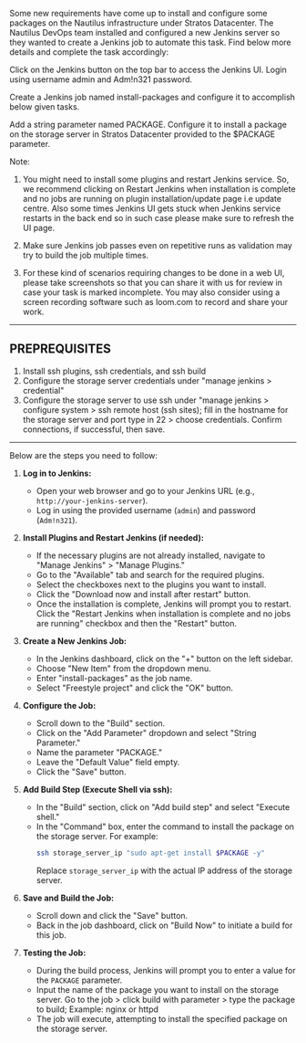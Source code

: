 Some new requirements have come up to install and configure some packages on the Nautilus infrastructure under Stratos Datacenter. The Nautilus DevOps team installed and configured a new Jenkins server so they wanted to create a Jenkins job to automate this task. Find below more details and complete the task accordingly:



Click on the Jenkins button on the top bar to access the Jenkins UI. Login using username admin and Adm!n321 password.


Create a Jenkins job named install-packages and configure it to accomplish below given tasks.


Add a string parameter named PACKAGE.
Configure it to install a package on the storage server in Stratos Datacenter provided to the $PACKAGE parameter.

Note:


1. You might need to install some plugins and restart Jenkins service. So, we recommend clicking on Restart Jenkins when installation is complete and no jobs are running on plugin installation/update page i.e update centre. Also some times Jenkins UI gets stuck when Jenkins service restarts in the back end so in such case please make sure to refresh the UI page.


2. Make sure Jenkins job passes even on repetitive runs as validation may try to build the job multiple times.


3. For these kind of scenarios requiring changes to be done in a web UI, please take screenshots so that you can share it with us for review in case your task is marked incomplete. You may also consider using a screen recording software such as loom.com to record and share your work.


----------------
PREPREQUISITES
----------------
1. Install ssh plugins, ssh credentials, and ssh build
2. Configure the storage server credentials under "manage jenkins > credential"
3. Configure the storage server to use ssh under "manage jenkins > configure system > ssh remote host (ssh sites); fill in the hostname for the storage server and port type in 22 > choose credentials. Confirm connections, if successful, then save.

------------

 Below are the steps you need to follow:

1. **Log in to Jenkins:**
   - Open your web browser and go to your Jenkins URL (e.g., `http://your-jenkins-server`).
   - Log in using the provided username (`admin`) and password (`Adm!n321`).

2. **Install Plugins and Restart Jenkins (if needed):**
   - If the necessary plugins are not already installed, navigate to "Manage Jenkins" > "Manage Plugins."
   - Go to the "Available" tab and search for the required plugins.
   - Select the checkboxes next to the plugins you want to install.
   - Click the "Download now and install after restart" button.
   - Once the installation is complete, Jenkins will prompt you to restart. Click the "Restart Jenkins when installation is complete and no jobs are running" checkbox and then the "Restart" button.

3. **Create a New Jenkins Job:**
   - In the Jenkins dashboard, click on the "+" button on the left sidebar.
   - Choose "New Item" from the dropdown menu.
   - Enter "install-packages" as the job name.
   - Select "Freestyle project" and click the "OK" button.

4. **Configure the Job:**
   - Scroll down to the "Build" section.
   - Click on the "Add Parameter" dropdown and select "String Parameter."
   - Name the parameter "PACKAGE."
   - Leave the "Default Value" field empty.
   - Click the "Save" button.

5. **Add Build Step (Execute Shell via ssh):**
   - In the "Build" section, click on "Add build step" and select "Execute shell."
   - In the "Command" box, enter the command to install the package on the storage server. For example:
     ```bash
     ssh storage_server_ip "sudo apt-get install $PACKAGE -y"
     ```
     Replace `storage_server_ip` with the actual IP address of the storage server.

6. **Save and Build the Job:**
   - Scroll down and click the "Save" button.
   - Back in the job dashboard, click on "Build Now" to initiate a build for this job.

7. **Testing the Job:**
   - During the build process, Jenkins will prompt you to enter a value for the `PACKAGE` parameter.
   - Input the name of the package you want to install on the storage server. Go to the job > click build with parameter > type the package to build; Example: nginx or httpd 
   - The job will execute, attempting to install the specified package on the storage server.

